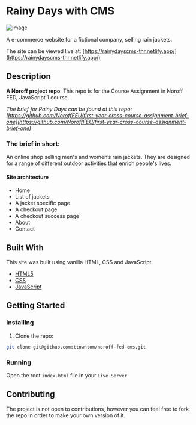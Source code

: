 # Rainy Days with CMS

![image](https://i.postimg.cc/1zt8S31b/Home-Rainy-Days.png)

A e-commerce website for a fictional company, selling rain jackets.

The site can be viewed live at: [https://rainydayscms-thr.netlify.app/](https://rainydayscms-thr.netlify.app/)

## Description

**A Noroff project repo**: This repo is for the Course Assignment in Noroff FED, JavaScript 1 course.

*The brief for Rainy Days can be found at this repo: [https://github.com/NoroffFEU/first-year-cross-course-assignment-brief-one](https://github.com/NoroffFEU/first-year-cross-course-assignment-brief-one)*

### **The brief in short**:
An online shop selling men's and women’s rain jackets. They are designed for a range of different outdoor activities that enrich people's lives.

#### Site architecture

- Home
- List of jackets
- A jacket specific page
- A checkout page
- A checkout success page
- About
- Contact

## Built With

This site was built using vanilla HTML, CSS and JavaScript.

- [HTML5](https://developer.mozilla.org/en-US/docs/Glossary/HTML5)
- [CSS](https://developer.mozilla.org/en-US/docs/Web/CSS)
- [JavaScript](https://developer.mozilla.org/en-US/docs/Web/JavaScript)

## Getting Started

### Installing

1. Clone the repo:

```bash
git clone git@github.com:ttowntom/noroff-fed-cms.git
```

### Running

Open the root `index.html` file in your `Live Server`.

## Contributing

The project is not open to contributions, however you can feel free to fork the repo in order to make your own version of it.

